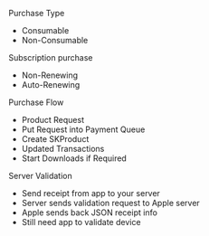 Purchase Type

* Consumable
* Non-Consumable

Subscription purchase

* Non-Renewing
* Auto-Renewing

Purchase Flow

* Product Request
* Put Request into Payment Queue
* Create SKProduct
* Updated Transactions
* Start Downloads if Required



Server Validation

* Send receipt from app to your server
* Server sends validation request to Apple server
* Apple sends back JSON receipt info
* Still need app to validate device 



